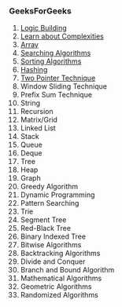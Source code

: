### GeeksForGeeks

1. [Logic Building](doc/logic-building.md)
2. [Learn about Complexities](doc/learn-about-complexities.md)
3. [Array](doc/array.md)
4. [Searching Algorithms](doc/searching-algorithms.md)
5. [Sorting Algorithms](doc/sorting-algorithms.md)
6. [Hashing](doc/hashing.md)
7. [Two Pointer Technique](doc/two-pointer-technique.md)
8. Window Sliding Technique
9. Prefix Sum Technique
10. String
11. Recursion
12. Matrix/Grid
13. Linked List
14. Stack
15. Queue
16. Deque
17. Tree
18. Heap
19. Graph
20. Greedy Algorithm
21. Dynamic Programming
22. Pattern Searching
23. Trie
24. Segment Tree
25. Red-Black Tree
26. Binary Indexed Tree
27. Bitwise Algorithms
28. Backtracking Algorithms
29. Divide and Conquer
30. Branch and Bound Algorithm
31. Mathematical Algorithms
32. Geometric Algorithms
33. Randomized Algorithms
